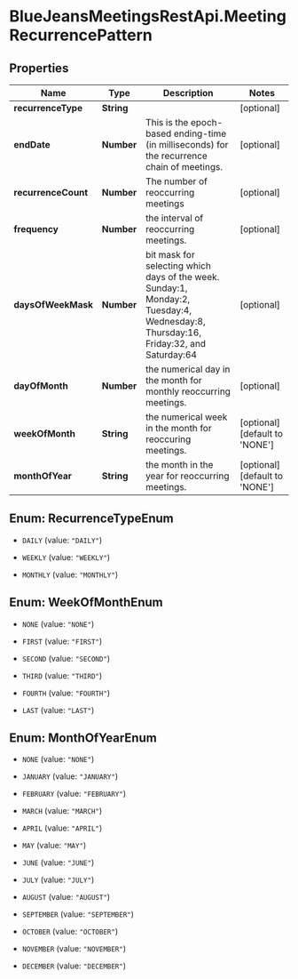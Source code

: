 # BlueJeansMeetingsRestApi.MeetingRecurrencePattern

## Properties
Name | Type | Description | Notes
------------ | ------------- | ------------- | -------------
**recurrenceType** | **String** |  | [optional] 
**endDate** | **Number** | This is the epoch-based ending-time (in milliseconds) for the recurrence chain of meetings. | [optional] 
**recurrenceCount** | **Number** | The number of reoccurring meetings | [optional] 
**frequency** | **Number** | the interval of reoccurring meetings. | [optional] 
**daysOfWeekMask** | **Number** | bit mask for selecting which days of the week.  Sunday:1, Monday:2, Tuesday:4, Wednesday:8, Thursday:16, Friday:32, and Saturday:64 | [optional] 
**dayOfMonth** | **Number** | the numerical day in the month for monthly reoccurring meetings. | [optional] 
**weekOfMonth** | **String** | the numerical week in the month for reoccuring meetings. | [optional] [default to &#39;NONE&#39;]
**monthOfYear** | **String** | the month in the year for reoccurring meetings. | [optional] [default to &#39;NONE&#39;]


<a name="RecurrenceTypeEnum"></a>
## Enum: RecurrenceTypeEnum


* `DAILY` (value: `"DAILY"`)

* `WEEKLY` (value: `"WEEKLY"`)

* `MONTHLY` (value: `"MONTHLY"`)




<a name="WeekOfMonthEnum"></a>
## Enum: WeekOfMonthEnum


* `NONE` (value: `"NONE"`)

* `FIRST` (value: `"FIRST"`)

* `SECOND` (value: `"SECOND"`)

* `THIRD` (value: `"THIRD"`)

* `FOURTH` (value: `"FOURTH"`)

* `LAST` (value: `"LAST"`)




<a name="MonthOfYearEnum"></a>
## Enum: MonthOfYearEnum


* `NONE` (value: `"NONE"`)

* `JANUARY` (value: `"JANUARY"`)

* `FEBRUARY` (value: `"FEBRUARY"`)

* `MARCH` (value: `"MARCH"`)

* `APRIL` (value: `"APRIL"`)

* `MAY` (value: `"MAY"`)

* `JUNE` (value: `"JUNE"`)

* `JULY` (value: `"JULY"`)

* `AUGUST` (value: `"AUGUST"`)

* `SEPTEMBER` (value: `"SEPTEMBER"`)

* `OCTOBER` (value: `"OCTOBER"`)

* `NOVEMBER` (value: `"NOVEMBER"`)

* `DECEMBER` (value: `"DECEMBER"`)




